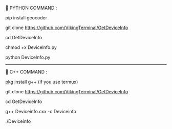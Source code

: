 💯 PYTHON COMMAND :

pip install geocoder

git clone https://github.com/VikingTerminal/GetDeviceInfo

cd GetDeviceInfo

chmod +x Devicelnfo.py

python Devicelnfo.py

-----------------------------------

💯 C++ COMMAND : 

pkg install g++ (if you use termux)

git clone https://github.com/VikingTerminal/GetDeviceInfo

cd GetDeviceInfo

g++ Deviceinfo.cxx -o Deviceinfo

./Deviceinfo